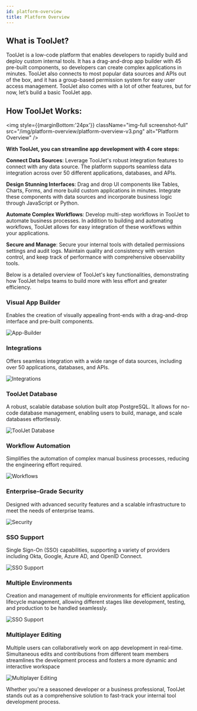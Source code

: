 ```yaml
---
id: platform-overview
title: Platform Overview
---
```

<div style={{paddingTop:'24px', paddingBottom:'24px'}}>

## What is ToolJet?

ToolJet is a low-code platform that enables developers to rapidly build and deploy custom internal tools. It has a drag-and-drop app builder with 45 pre-built components, so developers can create complex applications in minutes. ToolJet also connects to most popular data sources and APIs out of the box, and it has a group-based permission system for easy user access management. ToolJet also comes with a lot of other features, but for now, let’s build a basic ToolJet app.

</div>

<div style={{paddingTop:'24px', paddingBottom:'24px'}}>

## How ToolJet Works:


<img style={{marginBottom:'24px'}} className="img-full screenshot-full" src="/img/platform-overview/platform-overview-v3.png" alt="Platform Overview" />


**With ToolJet, you can streamline app development with 4 core steps:** <br/>

**Connect Data Sources**: Leverage ToolJet's robust integration features to connect with any data source. The platform supports seamless data integration across over 50 different applications, databases, and APIs.

**Design Stunning Interfaces**: Drag and drop UI components like Tables, Charts, Forms, and more build custom applications in minutes. Integrate these components with data sources and incorporate business logic through JavaScript or Python.

**Automate Complex Workflows**: Develop multi-step workflows in ToolJet to automate business processes. In addition to building and automating workflows, ToolJet allows for easy integration of these workflows within your applications.

**Secure and Manage**: Secure your internal tools with detailed permissions settings and audit logs. Maintain quality and consistency with version control, and keep track of performance with comprehensive observability tools.

</div>

<div style={{paddingBottom:'24px'}}>

Below is a detailed overview of ToolJet's key functionalities, demonstrating how ToolJet helps teams to build more with less effort and greater efficiency. 

### Visual App Builder
Enables the creation of visually appealing front-ends with a drag-and-drop interface and pre-built components. 

<div style={{textAlign: 'center'}}>
    <img  className="screenshot-full" src="/img/platform-overview/app-builder.png" alt="App-Builder" />
</div>

</div>

<div style={{paddingTop:'24px', paddingBottom:'24px'}}>

### Integrations
Offers seamless integration with a wide range of data sources, including over 50 applications, databases, and APIs. 

<div style={{textAlign: 'center'}}>
    <img style={{}} className="screenshot-full" src="/img/platform-overview/integrations-v2.png" alt="Integrations" />
</div>

</div>

<div style={{paddingTop:'24px', paddingBottom:'24px'}}>

### ToolJet Database
A robust, scalable database solution built atop PostgreSQL. It allows for no-code database management, enabling users to build, manage, and scale databases effortlessly.

<div style={{textAlign: 'center'}}>
    <img style={{ border:'0'}} className="screenshot-full" src="/img/platform-overview/tooljet-db.png" alt="ToolJet Database" />
</div>

</div>

<div style={{paddingTop:'24px', paddingBottom:'24px'}}>

### Workflow Automation
Simplifies the automation of complex manual business processes, reducing the engineering effort required. 
<!-- This feature is particularly useful for streamlining enterprise workflows and improving operational efficiency. -->

<div style={{textAlign: 'center'}}>
    <img style={{ border:'0'}} className="screenshot-full" src="/img/platform-overview/workflows.png" alt="Workflows" />
</div>

</div>

<div style={{paddingTop:'24px', paddingBottom:'24px'}}>

### Enterprise-Grade Security
Designed with advanced security features and a scalable infrastructure to meet the needs of enterprise teams. 
<!-- This ensures the protection of sensitive data and the reliability of the platform in handling large-scale applications. -->

<div style={{textAlign: 'center'}}>
    <img style={{ border:'0', borderRadius:'5px'}} className="screenshot-full" src="/img/platform-overview/security-v2.png" alt="Security" />
</div>

</div>

<div style={{paddingTop:'24px', paddingBottom:'24px'}}>

### SSO Support

Single Sign-On (SSO) capabilities, supporting a variety of providers including Okta, Google, Azure AD, and OpenID Connect. 

<div style={{textAlign: 'center'}}>
    <img style={{ border:'0', borderRadius:'5px'}} className="screenshot-full" src="/img/platform-overview/sso-v2.png" alt="SSO Support" />
</div>

</div>

<div style={{paddingTop:'24px', paddingBottom:'24px'}}>

### Multiple Environments
Creation and management of multiple environments for efficient application lifecycle management, allowing different stages like development, testing, and production to be handled seamlessly.

<div style={{textAlign: 'center'}}>
    <img style={{ border:'0', borderRadius:'5px'}} className="screenshot-full" src="/img/platform-overview/multi-environment.png" alt="SSO Support" />
</div>

</div>

<div style={{paddingTop:'24px', paddingBottom:'24px'}}>

### Multiplayer Editing

Multiple users can collaboratively work on app development in real-time. Simultaneous edits and contributions from different team members streamlines the development process and fosters a more dynamic and interactive workspace

<div style={{textAlign: 'center'}}>
    <img style={{ border:'0', marginBottom: '15px' }} className="screenshot-full" src="/img/platform-overview/multiplayer.png" alt="Multiplayer Editing" />
</div>

</div>

Whether you're a seasoned developer or a business professional, ToolJet stands out as a comprehensive solution to fast-track your internal tool development process. 